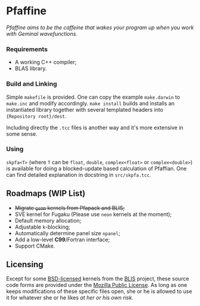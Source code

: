 Pfaffine
========

*Pfaffine aims to be the caffeine that wakes your program up when you work with Geminal wavefunctions.*

### Requirements

- A working C++ compiler;
- BLAS library.

### Build and Linking

Simple `makefile` is provided. One can copy the example `make.darwin` to `make.inc` and modify accordingly. `make install` builds and installs an instantiated library together with several templated headers into `{Repository root}/dest`.

Including directly the `.tcc` files is another way and it's more extensive in some sense.

### Using

`skpfa<T>` (where `T` can be `float`, `double`, `complex<float>` or `complex<double>`) is available for doing a blocked-update based calculation of Pfaffian. One can find detailed explanation in docstring in `src/skpfa.tcc`.

## Roadmaps (WIP List)

- ~~Migrate `gemm` kernels from Pfapack and BLIS;~~
- SVE kernel for Fugaku (Please use `neon` kernels at the moment);
- Default memory allocation;
- Adjustable `k`-blocking;
- Automatically determine panel size `npanel`;
- Add a low-level **C99**/Fortran interface;
- Support CMake.

## Licensing

Except for some [BSD-licensed](https://opensource.org/licenses/BSD-3-Clause) kernels from the [BLIS](https://github.com/flame/blis) project, these source code forms are provided under the [Mozilla Public License](https://www.mozilla.org/en-US/MPL). As long as one keeps modifications of these specific files open, she or he is allowed to use it for whatever she or he likes *at her or his own risk*.
